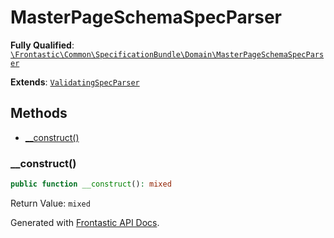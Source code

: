 #  MasterPageSchemaSpecParser

**Fully Qualified**: [`\Frontastic\Common\SpecificationBundle\Domain\MasterPageSchemaSpecParser`](../../../../src/php/SpecificationBundle/Domain/MasterPageSchemaSpecParser.php)

**Extends**: [`ValidatingSpecParser`](ValidatingSpecParser.md)

## Methods

* [__construct()](#__construct)

### __construct()

```php
public function __construct(): mixed
```

Return Value: `mixed`

Generated with [Frontastic API Docs](https://github.com/FrontasticGmbH/apidocs).
